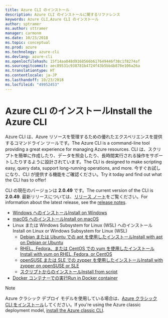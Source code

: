 ```yaml
---
title: Azure CLI のインストール
description: Azure CLI のインストールに関するリファレンス
keywords: Azure CLI,Azure CLI のインストール
author: sptramer
ms.author: sttramer
manager: carmonm
ms.date: 10/23/2018
ms.topic: conceptual
ms.prod: azure
ms.technology: azure-cli
ms.devlang: azure-cli
ms.openlocfilehash: 15f14aa048d9168566b617649446f38c1f8274af
ms.sourcegitcommit: aec89531c938781b4724f43b5bb4b878e106a26a
ms.translationtype: HT
ms.contentlocale: ja-JP
ms.lasthandoff: 10/23/2018
ms.locfileid: "49952453"
---
```

# <a name="install-the-azure-cli"></a><span data-ttu-id="a96e4-104">Azure CLI のインストール</span><span class="sxs-lookup"><span data-stu-id="a96e4-104">Install the Azure CLI</span></span>

<span data-ttu-id="a96e4-105">Azure CLI は、Azure リソースを管理するための優れたエクスペリエンスを提供するコマンドライン ツールです。</span><span class="sxs-lookup"><span data-stu-id="a96e4-105">The Azure CLI is a command-line tool providing a great experience for managing Azure resources.</span></span> <span data-ttu-id="a96e4-106">CLI は、スクリプトを簡単に作成したり、データを照会したり、長時間実行される操作をサポートしたりするように設計されています。</span><span class="sxs-lookup"><span data-stu-id="a96e4-106">The CLI is designed to make scripting easy, query data, support long-running operations, and more.</span></span> <span data-ttu-id="a96e4-107">今すぐお試しになり、CLI が提供する機能をご確認ください。</span><span class="sxs-lookup"><span data-stu-id="a96e4-107">Try it today and find out what the CLI has to offer!</span></span>

<span data-ttu-id="a96e4-108">CLI の現在のバージョンは __2.0.49__ です。</span><span class="sxs-lookup"><span data-stu-id="a96e4-108">The current version of the CLI is __2.0.49__.</span></span> <span data-ttu-id="a96e4-109">最新リリースについては、[リリース ノート](release-notes-azure-cli.md)をご覧ください。</span><span class="sxs-lookup"><span data-stu-id="a96e4-109">For information about the latest release, see the [release notes](release-notes-azure-cli.md).</span></span>

* [<span data-ttu-id="a96e4-110">Windows へのインストール</span><span class="sxs-lookup"><span data-stu-id="a96e4-110">Install on Windows</span></span>](install-azure-cli-windows.md)
* [<span data-ttu-id="a96e4-111">macOS へのインストール</span><span class="sxs-lookup"><span data-stu-id="a96e4-111">Install on macOS</span></span>](install-azure-cli-macos.md)
* <span data-ttu-id="a96e4-112">Linux または Windows Subsystem for Linux (WSL) へのインストール</span><span class="sxs-lookup"><span data-stu-id="a96e4-112">Install on Linux or Windows Subsystem for Linux (WSL)</span></span>
  * [<span data-ttu-id="a96e4-113">Debian または Ubuntu での apt を使用したインストール</span><span class="sxs-lookup"><span data-stu-id="a96e4-113">Install with apt on Debian or Ubuntu</span></span>](install-azure-cli-apt.md)
  * [<span data-ttu-id="a96e4-114">RHEL、Fedora、または CentOS での yum を使用したインストール</span><span class="sxs-lookup"><span data-stu-id="a96e4-114">Install with yum on RHEL, Fedora, or CentOS</span></span>](install-azure-cli-yum.md)
  * [<span data-ttu-id="a96e4-115">openSUSE または SLE での zypper を使用したインストール</span><span class="sxs-lookup"><span data-stu-id="a96e4-115">Install with zypper on openSUSE or SLE</span></span>](install-azure-cli-zypper.md)
  * [<span data-ttu-id="a96e4-116">スクリプトからのインストール</span><span class="sxs-lookup"><span data-stu-id="a96e4-116">Install from script</span></span>](install-azure-cli-linux.md)
* [<span data-ttu-id="a96e4-117">Docker コンテナーでの実行</span><span class="sxs-lookup"><span data-stu-id="a96e4-117">Run in Docker container</span></span>](run-azure-cli-docker.md)

> [!NOTE]
> <span data-ttu-id="a96e4-118">Azure クラシック デプロイ モデルを使用している場合は、[Azure クラシック CLI をインストール](install-classic-cli.md)してください。</span><span class="sxs-lookup"><span data-stu-id="a96e4-118">If you're using the Azure classic deployment model, [install the Azure classic CLI](install-classic-cli.md).</span></span>
